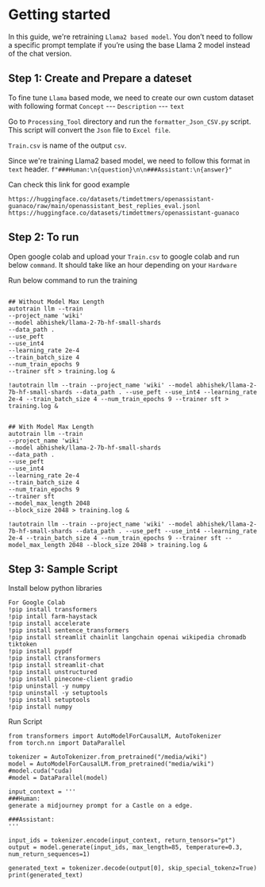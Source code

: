 # Getting started

In this guide, we're retraining `Llama2 based model`. 
You don’t need to follow a specific prompt template if you’re using the base Llama 2 model instead of the chat version.

## Step 1: Create and Prepare a dateset

To fine tune `Llama` based mode, we need to create our own custom dataset with following format
`Concept` --- `Description` --- `text`

Go to `Processing_Tool` directory and run the `formatter_Json_CSV.py` script.
This script will convert the `Json` file to `Excel file`.

`Train.csv` is name of the output `csv`.

Since we're training Llama2 based model, we need to follow this format in `text` header.
`f"###Human:\n{question}\n\n###Assistant:\n{answer}"`

Can check this link for good example
```
https://huggingface.co/datasets/timdettmers/openassistant-guanaco/raw/main/openassistant_best_replies_eval.jsonl
https://huggingface.co/datasets/timdettmers/openassistant-guanaco

```

## Step 2: To run

Open google colab and upload your `Train.csv` to google colab and run below `command`.
It should take like an hour depending on your `Hardware`

Run below command to run the training
```

## Without Model Max Length
autotrain llm --train
--project_name 'wiki'
--model abhishek/llama-2-7b-hf-small-shards
--data_path .
--use_peft
--use_int4
--learning_rate 2e-4
--train_batch_size 4
--num_train_epochs 9
--trainer sft > training.log &

!autotrain llm --train --project_name 'wiki' --model abhishek/llama-2-7b-hf-small-shards --data_path . --use_peft --use_int4 --learning_rate 2e-4 --train_batch_size 4 --num_train_epochs 9 --trainer sft > training.log &


## With Model Max Length
autotrain llm --train
--project_name 'wiki'
--model abhishek/llama-2-7b-hf-small-shards
--data_path .
--use_peft
--use_int4
--learning_rate 2e-4
--train_batch_size 4
--num_train_epochs 9
--trainer sft 
--model_max_length 2048
--block_size 2048 > training.log &

!autotrain llm --train --project_name 'wiki' --model abhishek/llama-2-7b-hf-small-shards --data_path . --use_peft --use_int4 --learning_rate 2e-4 --train_batch_size 4 --num_train_epochs 9 --trainer sft --model_max_length 2048 --block_size 2048 > training.log &

```

## Step 3: Sample Script

Install below python libraries

```
For Google Colab
!pip install transformers
!pip intall farm-haystack
!pip install accelerate
!pip install sentence_transformers
!pip install streamlit chainlit langchain openai wikipedia chromadb tiktoken
!pip install pypdf
!pip install ctransformers
!pip install streamlit-chat
!pip install unstructured
!pip install pinecone-client gradio
!pip uninstall -y numpy
!pip uninstall -y setuptools
!pip install setuptools
!pip install numpy
```

Run Script
```
from transformers import AutoModelForCausalLM, AutoTokenizer
from torch.nn import DataParallel

tokenizer = AutoTokenizer.from_pretrained("/media/wiki")
model = AutoModelForCausalLM.from_pretrained("media/wiki")
#model.cuda("cuda)
#model = DataParallel(model)

input_context = '''
###Human:
generate a midjourney prompt for a Castle on a edge.

###Assistant:
'''

input_ids = tokenizer.encode(input_context, return_tensors="pt")
output = model.generate(input_ids, max_length=85, temperature=0.3, num_return_sequences=1)

generated_text = tokenizer.decode(output[0], skip_special_tokenz=True)
print(generated_text)

```